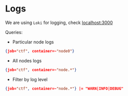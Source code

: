 # Logs

We are using `Loki` for logging, check [localhost:3000](http://localhost:3000/explore?panes=%7B%22vYC%22:%7B%22datasource%22:%22P8E80F9AEF21F6940%22,%22queries%22:%5B%7B%22refId%22:%22A%22,%22expr%22:%22%7Bjob%3D%5C%22ctf%5C%22,%20container%3D~%5C%22node0%5C%22%7D%22,%22queryType%22:%22range%22,%22datasource%22:%7B%22type%22:%22loki%22,%22uid%22:%22P8E80F9AEF21F6940%22%7D,%22editorMode%22:%22code%22%7D%5D,%22range%22:%7B%22from%22:%22now-1h%22,%22to%22:%22now%22%7D%7D%7D&schemaVersion=1&orgId=1)

Queries:
- Particular node logs
```json
{job="ctf", container=~"node0"}
```
- All nodes logs
```json
{job="ctf", container=~"node.*"}
```
- Filter by log level
```json
{job="ctf", container=~"node.*"} |= "WARN|INFO|DEBUG"
```
